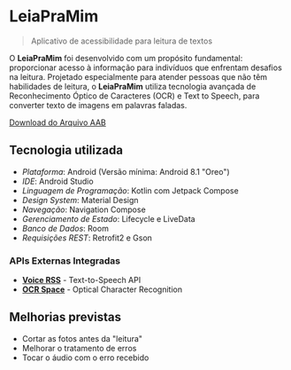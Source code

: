 # LeiaPraMim
> Aplicativo de acessibilidade para leitura de textos

O **LeiaPraMim** foi desenvolvido com um propósito fundamental: proporcionar acesso à informação para indivíduos que enfrentam desafios na leitura. Projetado especialmente para atender pessoas que não têm habilidades de leitura, o **LeiaPraMim** utiliza tecnologia avançada de Reconhecimento Óptico de Caracteres (OCR) e Text to Speech, para converter texto de imagens em palavras faladas.

[Download do Arquivo AAB](https://github.com/vandersonlb/LeiaPraMim/raw/main/app/release/app-release.aab)

## Tecnologia utilizada
- *Plataforma*: Android (Versão mínima: Android 8.1 "Oreo")
- *IDE*: Android Studio
- *Linguagem de Programação*: Kotlin com Jetpack Compose
- *Design System*: Material Design
- *Navegação*: Navigation Compose
- *Gerenciamento de Estado*: Lifecycle e LiveData
- *Banco de Dados*: Room
- *Requisições REST*: Retrofit2 e Gson

### APIs Externas Integradas

- [**Voice RSS**](https://www.voicerss.org/api/) - Text-to-Speech API
- [**OCR Space**](https://www.voicerss.org/api/) - Optical Character Recognition

## Melhorias previstas
- Cortar as fotos antes da "leitura"
- Melhorar o tratamento de erros
- Tocar o áudio com o erro recebido
